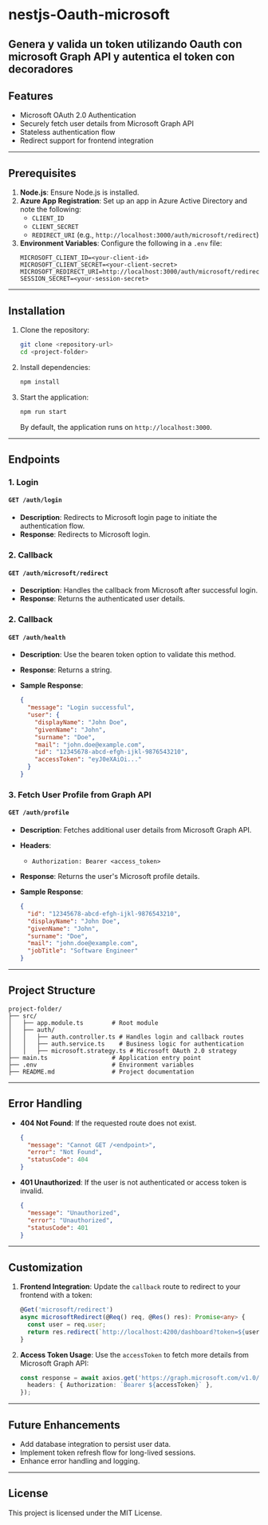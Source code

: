 # nestjs-Oauth-microsoft
Genera y valida un token utilizando Oauth con microsoft Graph API y autentica el token con decoradores
---

## Features
- Microsoft OAuth 2.0 Authentication
- Securely fetch user details from Microsoft Graph API
- Stateless authentication flow
- Redirect support for frontend integration

---

## Prerequisites

1. **Node.js**: Ensure Node.js is installed.
2. **Azure App Registration**: Set up an app in Azure Active Directory and note the following:
   - `CLIENT_ID`
   - `CLIENT_SECRET`
   - `REDIRECT_URI` (e.g., `http://localhost:3000/auth/microsoft/redirect`)
3. **Environment Variables**: Configure the following in a `.env` file:
   ```env
   MICROSOFT_CLIENT_ID=<your-client-id>
   MICROSOFT_CLIENT_SECRET=<your-client-secret>
   MICROSOFT_REDIRECT_URI=http://localhost:3000/auth/microsoft/redirect
   SESSION_SECRET=<your-session-secret>
   ```

---

## Installation

1. Clone the repository:
   ```bash
   git clone <repository-url>
   cd <project-folder>
   ```
2. Install dependencies:
   ```bash
   npm install
   ```
3. Start the application:
   ```bash
   npm run start
   ```
   By default, the application runs on `http://localhost:3000`.

---

## Endpoints

### 1. **Login**
#### `GET /auth/login`
- **Description**: Redirects to Microsoft login page to initiate the authentication flow.
- **Response**: Redirects to Microsoft login.

### 2. **Callback**
#### `GET /auth/microsoft/redirect`
- **Description**: Handles the callback from Microsoft after successful login.
- **Response**: Returns the authenticated user details.

### 2. **Callback**
#### `GET /auth/health`
- **Description**: Use the bearen token option to validate this method.
- **Response**: Returns a string.

- **Sample Response**:
  ```json
  {
    "message": "Login successful",
    "user": {
      "displayName": "John Doe",
      "givenName": "John",
      "surname": "Doe",
      "mail": "john.doe@example.com",
      "id": "12345678-abcd-efgh-ijkl-9876543210",
      "accessToken": "eyJ0eXAiOi..."
    }
  }
  ```

### 3. **Fetch User Profile from Graph API**
#### `GET /auth/profile`
- **Description**: Fetches additional user details from Microsoft Graph API.
- **Headers**:
  - `Authorization: Bearer <access_token>`
- **Response**: Returns the user's Microsoft profile details.

- **Sample Response**:
  ```json
  {
    "id": "12345678-abcd-efgh-ijkl-9876543210",
    "displayName": "John Doe",
    "givenName": "John",
    "surname": "Doe",
    "mail": "john.doe@example.com",
    "jobTitle": "Software Engineer"
  }
  ```

---

## Project Structure
```
project-folder/
├── src/
│   ├── app.module.ts        # Root module
│   ├── auth/
│   │   ├── auth.controller.ts # Handles login and callback routes
│   │   ├── auth.service.ts    # Business logic for authentication
│   │   ├── microsoft.strategy.ts # Microsoft OAuth 2.0 strategy
├── main.ts                  # Application entry point
├── .env                     # Environment variables
├── README.md                # Project documentation
```

---

## Error Handling

- **404 Not Found**:
  If the requested route does not exist.
  ```json
  {
    "message": "Cannot GET /<endpoint>",
    "error": "Not Found",
    "statusCode": 404
  }
  ```

- **401 Unauthorized**:
  If the user is not authenticated or access token is invalid.
  ```json
  {
    "message": "Unauthorized",
    "error": "Unauthorized",
    "statusCode": 401
  }
  ```

---

## Customization

1. **Frontend Integration**:
   Update the `callback` route to redirect to your frontend with a token:
   ```typescript
   @Get('microsoft/redirect')
   async microsoftRedirect(@Req() req, @Res() res): Promise<any> {
     const user = req.user;
     return res.redirect(`http://localhost:4200/dashboard?token=${user.accessToken}`);
   }
   ```

2. **Access Token Usage**:
   Use the `accessToken` to fetch more details from Microsoft Graph API:
   ```typescript
   const response = await axios.get('https://graph.microsoft.com/v1.0/me', {
     headers: { Authorization: `Bearer ${accessToken}` },
   });
   ```

---

## Future Enhancements
- Add database integration to persist user data.
- Implement token refresh flow for long-lived sessions.
- Enhance error handling and logging.

---

## License
This project is licensed under the MIT License.

